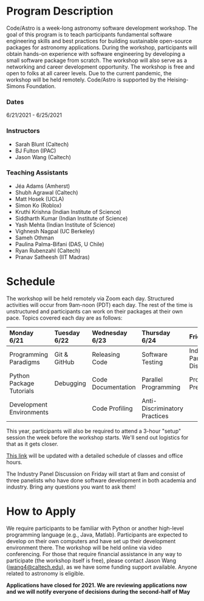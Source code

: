 # Program Description

​Code/Astro is a week-long astronomy software development workshop. The goal of this program is to teach participants fundamental software engineering skills and best practices for building sustainable open-source packages for astronomy applications. During the workshop, participants will obtain hands-on experience with software engineering by developing a small software package from scratch. The workshop will also serve as a networking and career development opportunity. The workshop is free and open to folks at all career levels. Due to the current pandemic, the workshop will be held remotely. Code/Astro is supported by the Heising-Simons Foundation.

### Dates
6/21/2021 - 6/25/2021

### Instructors

 * Sarah Blunt (Caltech)
 * BJ Fulton (IPAC)
 * Jason Wang (Caltech)
 
### Teaching Assistants
 
 * Jéa Adams (Amherst)
 * Shubh Agrawal (Caltech)
 * Matt Hosek (UCLA)
 * Simon Ko (Roblox)
 * Kruthi Krishna (Indian Institute of Science)
 * Siddharth Kumar (Indian Institute of Science)
 * Yash Mehta (Indian Institute of Science)
 * Vighnesh Nagpal (UC Berkeley)
 * Sameh Othman
 * Paulina Palma-Bifani (DAS, U Chile)
 * Ryan Rubenzahl (Caltech)
 * Pranav Satheesh (IIT Madras)

# ​Schedule

 The workshop will be held remotely via Zoom each day. Structured activities will occur from 9am-noon (PDT) each day. The rest of the time is unstructured and participants can work on their packages at their own pace. Topics covered each day are as follows:

| Monday 6/21   | Tuesday 6/22  | Wednesday 6/23  | Thursday 6/24  | Friday 6/25   |
| :------------ | :------------ | :-------------- | :------------- | :------------ |
| Programming Paradigms      | Git & GitHub            | Releasing Code          | Software Testing              | Industry Panel Discussion     |
| Python Package Tutorials   | Debugging               | Code Documentation      | Parallel Programming          | Project Presentations |
| Development Environments   |                         | Code Profiling          | Anti-Discriminatory Practices |        |

This year, participants will also be required to attend a 3-hour "setup" session the week before the workshop starts. We'll send out logistics for that as it gets closer.

[This link](https://calendar.google.com/calendar/embed?height=600&amp;wkst=1&amp;bgcolor=%23ffffff&amp;ctz=America%2FLos_Angeles&amp;src=ZTExaWdnaGdncmU5a2FnaTg4bDM3Z2FkODhAZ3JvdXAuY2FsZW5kYXIuZ29vZ2xlLmNvbQ&amp;color=%23009688&amp;title=Code%2FAstro) will be updated with a detailed schedule of classes and office hours.

The Industry Panel Discussion on Friday will start at 9am and consist of three panelists who have done software development in both academia and industry. Bring any questions you want to ask them!

# How to Apply

We require participants to be familiar with Python or another high-level programming language (e.g., Java, Matlab). Participants are expected to develop on their own computers and have set up their development environment there. The workshop will be held online via video conferencing. For those that require financial assistance in any way to participate (the workshop itself is free), please contact Jason Wang (jwang4@caltech.edu), as we have some funding support available. Anyone related to astronomy is eligible. 

**Applications have closed for 2021. We are reviewing applications now and we will notify everyone of decisions during the second-half of May**